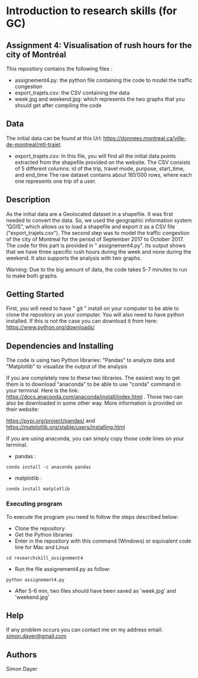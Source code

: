 # Introduction to research skills (for GC)
## Assignment 4: Visualisation of rush hours for the city of Montréal

This repository contains the following files :
* assignement4.py: the python file containing the code to model the traffic congestion
* export_trajets.csv: the CSV containing the data 
* week.jpg and weekend.jpg: which represents the two graphs that you should get after compiling the code

## Data

The initial data can be found at this Url: https://donnees.montreal.ca/ville-de-montreal/mtl-trajet 
* export_trajets.csv: In this file, you will find all the initial data points extracted from the shapefile provided on the website. The CSV consists of 5 different columns: id of the trip, travel mode, purpose, start_time, and end_time
The raw dataset contains about 185’000 rows, where each one represents one trip of a user.

## Description
As the initial data are a Geolocated dataset in a shapefile. It was first needed to convert the data.
So, we used the geographic information system ”QGIS”, which allows us to load a shapefile and export it as a CSV file ("export_trajets.csv").
The second step was to model the traffic congestion of the city of Montreal for the period of September 2017 to October 2017. The code for this part is provided in " assignement4.py". Its output shows that we have three specific rush hours during the week and none during the weekend. It also supports the analysis with two graphs.

Warning: Due to the big amount of data, the code takes 5-7 minutes to run to make both graphs.

## Getting Started

First, you will need to have " git " install on your computer to be able to clone the repository on your computer. You will also need to have python installed. If this is not the case you can download it from here: https://www.python.org/downloads/  

## Dependencies and Installing

The code is using two Python libraries: "Pandas" to analyze data and "Matplotlib" to visualize the output of the analysis 

If you are completely new to these two libraries. The easiest way to get them is to download "anaconda" to be able to use "conda" command in your terminal. Here is the link: https://docs.anaconda.com/anaconda/install/index.html . Those two can also be downloaded in some other way. More information is provided on their website: 

https://pypi.org/project/pandas/ and  https://matplotlib.org/stable/users/installing.html

If you are using anaconda, you can simply copy those code lines on your terminal.

* pandas : 
```
conda install -c anaconda pandas
```

* matplotlib :

```
conda install matplotlib
```

### Executing program

To execute the program you need to follow the steps described below:
* Clone the repository 
* Get the Python libraries
* Enter in the repository with this command (Windows) or equivalent code line for Mac and Linux
```
cd researchskill_assignement4
```
* Run the file assignement4.py as follow:
```
python assignement4.py
```
* After 5-6 min, two files should have been saved as 'week.jpg' and 'weekend.jpg'


## Help

If any problem occurs you can contact me on my address email: simon.dayer@gmail.com

## Authors

Simon Dayer

